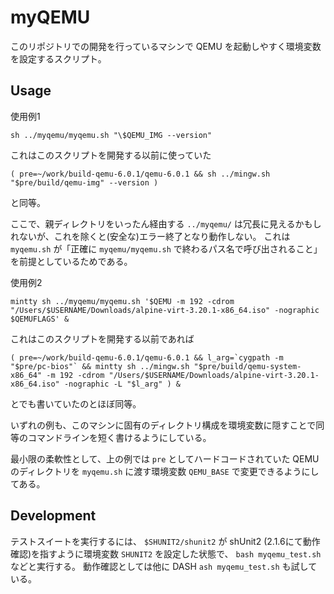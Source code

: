 # myQEMU

このリポジトリでの開発を行っているマシンで QEMU を起動しやすく環境変数を設定するスクリプト。

## Usage

使用例1

    sh ../myqemu/myqemu.sh "\$QEMU_IMG --version"

これはこのスクリプトを開発する以前に使っていた

    ( pre=~/work/build-qemu-6.0.1/qemu-6.0.1 && sh ../mingw.sh "$pre/build/qemu-img" --version )

と同等。

ここで、親ディレクトリをいったん経由する `../myqemu/` は冗長に見えるかもしれないが、これを除くと(安全な)エラー終了となり動作しない。
これは `myqemu.sh` が「正確に `myqemu/myqemu.sh` で終わるパス名で呼び出されること」を前提としているためである。

使用例2

    mintty sh ../myqemu/myqemu.sh '$QEMU -m 192 -cdrom "/Users/$USERNAME/Downloads/alpine-virt-3.20.1-x86_64.iso" -nographic $QEMUFLAGS' &

これはこのスクリプトを開発する以前であれば

    ( pre=~/work/build-qemu-6.0.1/qemu-6.0.1 && l_arg=`cygpath -m "$pre/pc-bios"` && mintty sh ../mingw.sh "$pre/build/qemu-system-x86_64" -m 192 -cdrom "/Users/$USERNAME/Downloads/alpine-virt-3.20.1-x86_64.iso" -nographic -L "$l_arg" ) &

とでも書いていたのとほぼ同等。

いずれの例も、このマシンに固有のディレクトリ構成を環境変数に隠すことで同等のコマンドラインを短く書けるようにしている。

最小限の柔軟性として、上の例では `pre` としてハードコードされていた QEMU のディレクトリを `myqemu.sh` に渡す環境変数 `QEMU_BASE` で変更できるようにしてある。

## Development

テストスイートを実行するには、 `$SHUNIT2/shunit2` が shUnit2 (2.1.6にて動作確認)を指すように環境変数 `SHUNIT2` を設定した状態で、 `bash myqemu_test.sh` などと実行する。
動作確認としては他に DASH `ash myqemu_test.sh` も試している。
